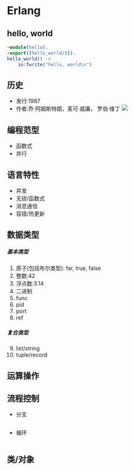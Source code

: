 # Erlang

## hello, world
```erlang
-module(hello).
-export([hello_world/0]).
hello_world() ->
    io:fwrite("hello, world\n")
```

## 历史
* 发行:1987
* 作者:乔·阿姆斯特朗，麦可·威廉， 罗伯·维丁 ![](http://)

## 编程范型
* 函数式
* 并行

## 语言特性
* 并发
* 无锁/函数式
* 消息通信
* 容错/热更新


## 数据类型
##### 基本类型
1. 原子(包括布尔类型): far, true, false
2. 整数:42
3. 浮点数:3.14
4. 二进制
5. func
6. pid
7. port
8. ref

##### 复合类型
9. list/string
10. tuple/record

## 运算操作

## 流程控制
* 分支

```erlang

```
* 循环

```erlang

```

## 类/对象
